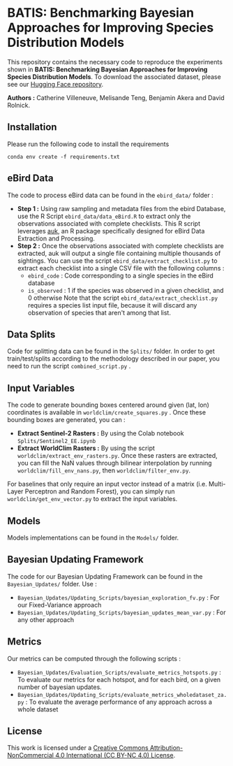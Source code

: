 # BATIS: Benchmarking Bayesian Approaches for Improving Species Distribution Models

This repository contains the necessary code to reproduce the experiments shown in **BATIS: Benchmarking Bayesian Approaches for Improving Species Distribution Models**. To download the associated dataset, please see our [Hugging Face repository](https://huggingface.co/datasets/cathv/batis_benchmark_2025). 

**Authors :** Catherine Villeneuve, Melisande Teng, Benjamin Akera and David Rolnick.

## Installation

Please run the following code to install the requirements

```
conda env create -f requirements.txt
```

## eBird Data

The code to process eBird data can be found in the `ebird_data/` folder :
* **Step 1 :** Using raw sampling and metadata files from the ebird Database, use the R Script `ebird_data/data_eBird.R` to extract only the observations associated with complete checklists. This R script leverages [auk](https://cornelllabofornithology.github.io/auk/), an R package specifically designed for eBird Data Extraction and Processing. 
* **Step 2 :** Once the observations associated with complete checklists are extracted, auk will output a single file containing multiple thousands of sightings. You can use the script `ebird_data/extract_checklist.py` to extract each checklist into a single CSV file with the following columns :
  * `ebird_code` : Code corresponding to a single species in the eBird database
  * `is_observed` : 1 if the species was observed in a given checklist, and 0 otherwise
Note that the script `ebird_data/extract_checklist.py` requires a species list input file, because it will discard any observation of species that aren't among that list. 

## Data Splits

Code for splitting data can be found in the `Splits/` folder. In order to get train/test/splits according to the methodology described in our paper, you need to run the script `combined_script.py` . 

## Input Variables

The code to generate bounding boxes centered around given (lat, lon) coordinates is available in `worldclim/create_squares.py` . Once these bounding boxes are generated, you can : 
* **Extract Sentinel-2 Rasters :** By using the Colab notebook `Splits/Sentinel2_EE.ipynb`
* **Extract WorldClim Rasters :** By using the script `worldclim/extract_env_rasters.py`. Once these rasters are extracted, you can fill the NaN values through bilinear interpolation by running `worldclim/fill_env_nans.py`, then `worldclim/filter_env.py`.

For baselines that only require an input vector instead of a matrix (i.e. Multi-Layer Perceptron and Random Forest), you can simply run `worldclim/get_env_vector.py` to extract the input variables. 

## Models

Models implementations can be found in the `Models/` folder.

## Bayesian Updating Framework 

The code for our Bayesian Updating Framework can be found in the `Bayesian_Updates/` folder. Use : 
* `Bayesian_Updates/Updating_Scripts/bayesian_exploration_fv.py` : For our Fixed-Variance approach
* `Bayesian_Updates/Updating_Scripts/bayesian_updates_mean_var.py` : For any other approach

## Metrics

Our metrics can be computed through the following scripts : 
* `Bayesian_Updates/Evaluation_Scripts/evaluate_metrics_hotspots.py` : To evaluate our metrics for each hotspot, and for each bird, on a given number of bayesian updates.
* `Bayesian_Updates/Updating_Scripts/evaluate_metrics_wholedataset_za.py` : To evaluate the average performance of any approach across a whole dataset

## License 

This work is licensed under a
[Creative Commons Attribution-NonCommercial 4.0 International (CC BY-NC 4.0) License](https://creativecommons.org/licenses/by-nc/4.0/).


